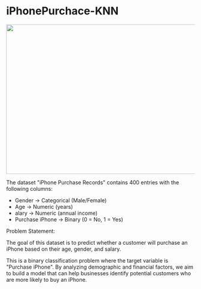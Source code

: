 # iPhonePurchace-KNN
<img src= "https://i.postimg.cc/25Kv9HYj/Chat-GPT-Image-Aug-20-2025-09-37-14-PM.png" width="600" height="400">

The dataset "iPhone Purchase Records" contains 400 entries with the following columns:
* Gender → Categorical (Male/Female)
* Age → Numeric (years)
* alary → Numeric (annual income)
* Purchase iPhone → Binary (0 = No, 1 = Yes)

Problem Statement:

The goal of this dataset is to predict whether a customer will purchase an iPhone based on their age, gender, and salary.

This is a binary classification problem where the target variable is "Purchase iPhone". By analyzing demographic and financial factors, we aim to build a model that can help businesses identify potential customers who are more likely to buy an iPhone.
